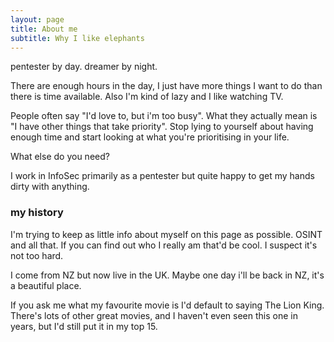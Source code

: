 ```yaml
---
layout: page
title: About me
subtitle: Why I like elephants
---
```


pentester by day.  dreamer by night.

There are enough hours in the day, I just have more things I want to do than there is time available.  Also I'm kind of lazy and I like watching TV.

People often say "I'd love to, but i'm too busy".  What they actually mean is "I have other things that take priority".  Stop lying to yourself about having enough time and start looking at what you're prioritising in your life.

What else do you need?

I work in InfoSec primarily as a pentester but quite happy to get my hands dirty with anything.

### my history

I'm trying to keep as little info about myself on this page as possible.  OSINT and all that.  If you can find out who I really am that'd be cool.  I suspect it's not too hard.

I come from NZ but now live in the UK.  Maybe one day i'll be back in NZ, it's a beautiful place.

If you ask me what my favourite movie is I'd default to saying The Lion King.  There's lots of other great movies, and I haven't even seen this one in years, but I'd still put it in my top 15.